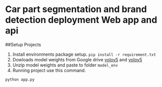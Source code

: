 # Car part segmentation and brand detection deployment Web app and api
##Setup Projects
1. Install environments package setup. 
`pip install -r requirement.txt ` 
2. Dowloads model weights from Google drive [yolov5](https://drive.google.com/file/d/1-8tgADvOHK72j0D74YiuXU1qGhoBX3tF/view) and [yolov5](https://drive.google.com/file/d/1-8tgADvOHK72j0D74YiuXU1qGhoBX3tF/view) 
3. Unzip model weights and paste to folder `model_env` 
4. Running project use this command.
```
python app.py
```


